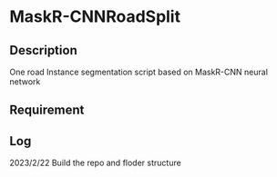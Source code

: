 # MaskR-CNNRoadSplit

## Description

One road Instance segmentation script based on MaskR-CNN neural network

## Requirement

## Log

2023/2/22 Build the repo and floder structure
